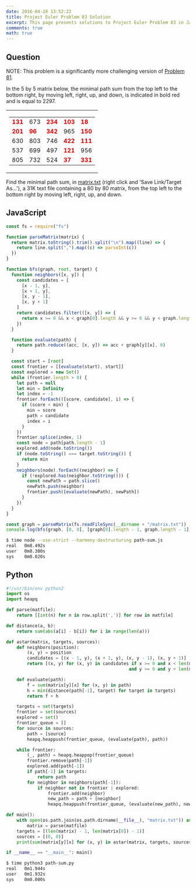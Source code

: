```yaml
---
date: 2016-04-28 13:52:22
title: Project Euler Problem 83 Solution
excerpt: This page presents solutions to Project Euler Problem 83 in JavaScript and Python.
comments: true
math: true
---
```



## Question

<p class="info">NOTE: This problem is a significantly more challenging version of <a href="../81/">Problem 81</a>.</p>
<p>In the 5 by 5 matrix below, the minimal path sum from the top left to the bottom right, by moving left, right, up, and down, is indicated in bold red and is equal to 2297.</p>
<table cellpadding="0" cellspacing="0" border="0" align="center">
<tbody><tr>
<td>
<table cellpadding="3" cellspacing="0" border="0">
<tbody><tr>
<td><span style="color:#dd0000;"><b>131</b></span></td><td>673</td><td><span style="color:#dd0000;"><b>234</b></span></td><td><span style="color:#dd0000;"><b>103</b></span></td><td><span style="color:#dd0000;"><b>18</b></span></td>
</tr>
<tr>
<td><span style="color:#dd0000;"><b>201</b></span></td><td><span style="color:#dd0000;"><b>96</b></span></td><td><span style="color:#dd0000;"><b>342</b></span></td><td>965</td><td><span style="color:#dd0000;"><b>150</b></span></td>
</tr>
<tr>
<td>630</td><td>803</td><td>746</td><td><span style="color:#dd0000;"><b>422</b></span></td><td><span style="color:#dd0000;"><b>111</b></span></td>
</tr>
<tr>
<td>537</td><td>699</td><td>497</td><td><span style="color:#dd0000;"><b>121</b></span></td><td>956</td>
</tr>
<tr>
<td>805</td><td>732</td><td>524</td><td><span style="color:#dd0000;"><b>37</b></span></td><td><span style="color:#dd0000;"><b>331</b></span></td>
</tr>
</tbody></table>
</td>
</tr>
</tbody></table>
<p>Find the minimal path sum, in <a href="https://projecteuler.net/project/resources/p083_matrix.txt">matrix.txt</a> (right click and 'Save Link/Target As...'), a 31K text file containing a 80 by 80 matrix, from the top left to the bottom right by moving left, right, up, and down.</p>

</div>






## JavaScript

```javascript
const fs = require("fs")

function parseMatrix(matrix) {
  return matrix.toString().trim().split("\n").map((line) => {
    return line.split(",").map((c) => parseInt(c))
  })
}

function bfs(graph, root, target) {
  function neighbors([x, y]) {
    const candidates = [
      [x - 1, y],
      [x + 1, y],
      [x, y - 1],
      [x, y + 1]
    ]
    return candidates.filter(([x, y]) => {
      return x >= 0 && x < graph[0].length && y >= 0 && y < graph.length
    })
  }

  function evaluate(path) {
    return path.reduce((acc, [x, y]) => acc + graph[y][x], 0)
  }

  const start = [root]
  const frontier = [[evaluate(start), start]]
  const explored = new Set()
  while (frontier.length > 0) {
    let path = null
    let min = Infinity
    let index = -1
    frontier.forEach(([score, candidate], i) => {
      if (score < min) {
        min = score
        path = candidate
        index = i
      }
    })
    frontier.splice(index, 1)
    const node = path[path.length - 1]
    explored.add(node.toString())
    if (node.toString() === target.toString()) {
      return min
    }
    neighbors(node).forEach((neighbor) => {
      if (!explored.has(neighbor.toString())) {
        const newPath = path.slice()
        newPath.push(neighbor)
        frontier.push([evaluate(newPath), newPath])
      }
    })
  }
}

const graph = parseMatrix(fs.readFileSync(__dirname + "/matrix.txt"))
console.log(bfs(graph, [0, 0], [graph[0].length - 1, graph.length - 1]))
```


```bash
$ time node --use-strict --harmony-destructuring path-sum.js
real   0m8.492s
user   0m8.380s
sys    0m0.020s
```



## Python

```python
#!/usr/bin/env python2
import os
import heapq

def parse(matfile):
    return [[int(n) for n in row.split(',')] for row in matfile]

def distance(a, b):
    return sum(abs(a[i] - b[i]) for i in range(len(a)))

def astar(matrix, targets, sources):
    def neighbors(position):
        (x, y) = position
        candidates = [(x - 1, y), (x + 1, y), (x, y - 1), (x, y + 1)]
        return [(x, y) for (x, y) in candidates if x >= 0 and x < len(matrix)
                                               and y >= 0 and y < len(matrix[0])]

    def evaluate(path):
        f = sum(matrix[y][x] for (x, y) in path)
        h = min(distance(path[-1], target) for target in targets)
        return f + h

    targets = set(targets)
    frontier = set(sources)
    explored = set()
    frontier_queue = []
    for source in sources:
        path = [source]
        heapq.heappush(frontier_queue, (evaluate(path), path))

    while frontier:
        (_, path) = heapq.heappop(frontier_queue)
        frontier.remove(path[-1])
        explored.add(path[-1])
        if path[-1] in targets:
            return path
        for neighbor in neighbors(path[-1]):
            if neighbor not in frontier | explored:
                frontier.add(neighbor)
                new_path = path + [neighbor]
                heapq.heappush(frontier_queue, (evaluate(new_path), new_path))

def main():
    with open(os.path.join(os.path.dirname(__file__), "matrix.txt")) as matfile:
        matrix = parse(matfile)
    targets = [(len(matrix) - 1, len(matrix[0]) - 1)]
    sources = [(0, 0)]
    print(sum(matrix[y][x] for (x, y) in astar(matrix, targets, sources)))

if __name__ == "__main__": main()
```


```bash
$ time python3 path-sum.py
real   0m1.944s
user   0m1.932s
sys    0m0.000s
```


